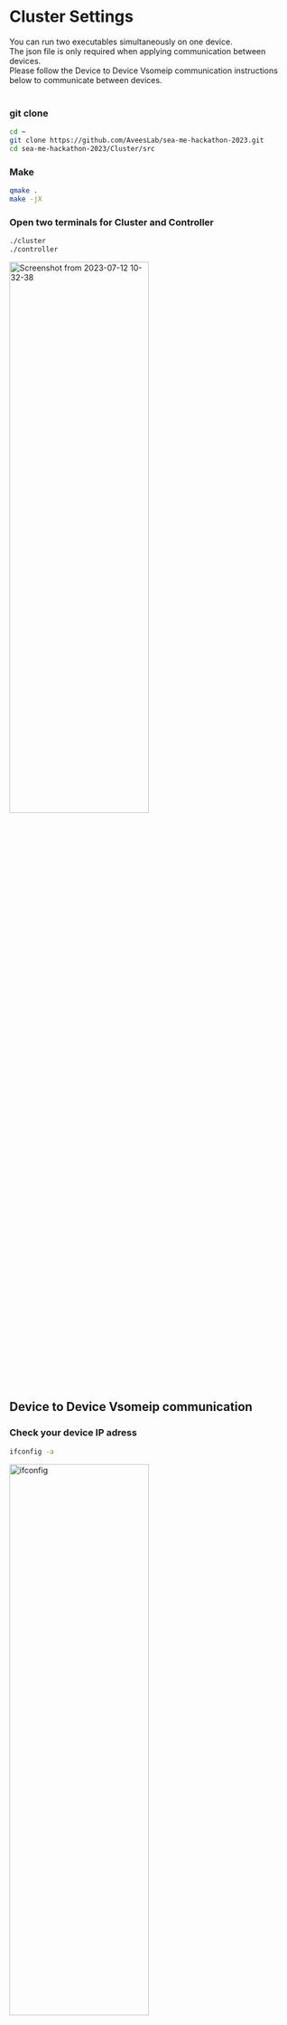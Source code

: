 # Cluster Settings
You can run two executables simultaneously on one device.<br>
The json file is only required when applying communication between devices.<br>
Please follow the Device to Device Vsomeip communication instructions below to communicate between devices.<br>
<br>

### git clone
```bash
cd ~
git clone https://github.com/AveesLab/sea-me-hackathon-2023.git
cd sea-me-hackathon-2023/Cluster/src
```

### Make
```bash
qmake .
make -jX
```

### Open two terminals for Cluster and Controller
```bash
./cluster
./controller
```
<img src="https://github.com/AveesLab/sea-me-hackathon-2023/assets/125881959/511af2db-1641-4fba-a999-c82a4caa6c84" width="70%" height="50%" title="px(픽셀) 크기 설정" alt="Screenshot from 2023-07-12 10-32-38"></img><br><br><br>

## Device to Device Vsomeip communication

### Check your device IP adress
```bash
ifconfig -a
```
<img src="https://github.com/AveesLab/sea-me-hackathon-2023/assets/125881959/fc6d9446-9ab7-4ce7-8a25-e5214dcd63fe" width="70%" height="50%" title="px(픽셀) 크기 설정" alt="ifconfig"></img>

<br><br>

### network ping check
You can check if communication is possible by ping test between devices.

### ping to TX2
<img src="https://github.com/AveesLab/hackathon-someip/assets/125881959/06ef3f9e-3e89-468e-aa5b-1985d7b73dae" width="70%" height="50%" title="px(픽셀) 크기 설정" alt="ping_to_tx2"></img><br><br>


### ping to laptop
<img src="https://github.com/AveesLab/hackathon-someip/assets/125881959/349ef132-b782-4f6d-bb54-e722a2ff6308" width="70%" height="50%" title="px(픽셀) 크기 설정" alt="ping to laptop"></img><br><br>

### set route table
Below image is before add route table<br>
you have to set route table to use vsomeip communication
```bash
route -n // check your route table
```
<img src="https://github.com/AveesLab/sea-me-hackathon-2023/assets/125881959/ba938278-007d-415b-a233-e94027b63fd1" width="70%" height="50%" title="px(픽셀) 크기 설정" alt="Screenshot from 2023-07-10 18-44-12"></img>


Add route table
```bash
sudo route add -nv 224.244.224.24X [your ethernet ID] // example: sudo route add -nv 224.244.224.243 wlan0
route -n
```
<img src="https://github.com/AveesLab/sea-me-hackathon-2023/assets/125881959/901b3af8-f49c-4488-9286-cbb9bf7c21ff" width="70%" height="50%" title="px(픽셀) 크기 설정" alt="Screenshot from 2023-07-10 18-44-36"></img>

# set vsomeip_cluster.json
```bash
cd sea-me-hackathon-2023/Cluster/json
vim vsomeip_server.json
```
<img src="https://github.com/AveesLab/sea-me-hackathon-2023/assets/125881959/72ac5fa2-af54-4e44-93b3-21bc2fc21e80" width="70%" height="50%" title="px(픽셀) 크기 설정" alt="json"></img>

Change the unicast number to your IP address.

Change the multicast number to the multicast number assigned to you.

### Execute cluster
```bash
cd ~
cd sea-me-hackathon-2023/Cluster/src
qmake .
make -jX
chmod +x do_cluster.sh // Commands with 'do_~.sh' are intended to be executed by applying the json file.
./do_cluster.sh
```



### Cluster display
<img src="https://github.com/AveesLab/sea-me-hackathon-2023/assets/125881959/6e168588-6af5-44fa-8721-9e3c23f5092f" width="70%" height="50%" title="px(픽셀) 크기 설정" alt="Screenshot from 2023-07-11 13-09-46"></img>

